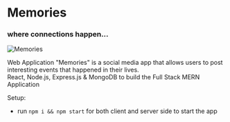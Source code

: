 # Memories
### where connections happen...

![Memories](https://i.ibb.co/Z8Y0CJv/Screenshot-2020-10-30-at-11-10-04.png)




Web Application "Memories" is a social media app that allows users to post interesting events that happened in their lives.
</br>
React, Node.js, Express.js & MongoDB to build the Full Stack MERN Application 



Setup:
- run ```npm i && npm start``` for both client and server side to start the app
